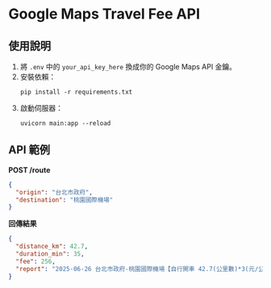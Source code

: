 # Google Maps Travel Fee API

## 使用說明

1. 將 `.env` 中的 `your_api_key_here` 換成你的 Google Maps API 金鑰。
2. 安裝依賴：
   ```
   pip install -r requirements.txt
   ```
3. 啟動伺服器：
   ```
   uvicorn main:app --reload
   ```

## API 範例

**POST /route**

```json
{
  "origin": "台北市政府",
  "destination": "桃園國際機場"
}
```

**回傳結果**

```json
{
  "distance_km": 42.7,
  "duration_min": 35,
  "fee": 256,
  "report": "2025-06-26 台北市政府-桃園國際機場【自行開車 42.7(公里數)*3(元/公里)*2(來回)=256(費用)】"
}
```
